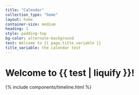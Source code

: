 ```yaml
---
title: "Calendar"
collection_type: "home"
layout: home
container-size: medium
heading: 1
style: padding-top
bg-color: alternate-background
test: Welcome to {{ page.title_variable }}
title_variable: the calendar test
---
```


# Welcome to {{ test | liquify }}!

{% include components/timeline.html %}
